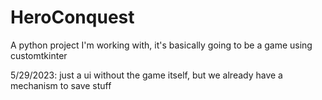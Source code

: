 # HeroConquest
A python project I'm working with, it's basically going to be a game using customtkinter 

5/29/2023: just a ui without the game itself, but we already have a mechanism to save stuff

